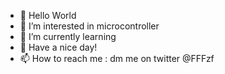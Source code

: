 - 👋 Hello World
- 👀 I’m interested in microcontroller
- 🌱 I’m currently learning
- 💞️ Have a nice day!
- 📫 How to reach me :
dm me on twitter @FFFzf 
